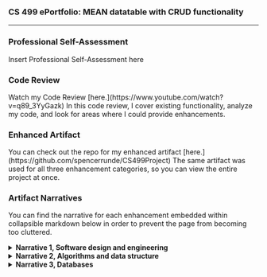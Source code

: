 ### CS 499 ePortfolio: MEAN datatable with CRUD functionality
<hr>

### Professional Self-Assessment
<p> Insert Professional Self-Assessment here </p>

### Code Review
<p> Watch my Code Review [here.](https://www.youtube.com/watch?v=q89_3YyGazk) In this code review, I cover existing functionality, analyze my code, and look for areas where I could provide enhancements. </p>

### Enhanced Artifact
<p> You can check out the repo for my enhanced artifact [here.](https://github.com/spencerrunde/CS499Project) The same artifact was used for all three enhancement categories, so you can view the entire project at once. </p>

### Artifact Narratives
<p> You can find the narrative for each enhancement embedded within collapsible markdown below in order to prevent the page from becoming too cluttered. </p>

<details><summary><strong> Narrative 1, Software design and engineering </strong></summary>
  <p> Test text </p>
</details>

<details><summary><strong> Narrative 2, Algorithms and data structure </strong></summary>
  <p> Test text </p>
</details>

<details><summary><strong> Narrative 3, Databases </strong></summary>
  <p> Test text </p>
</details>
